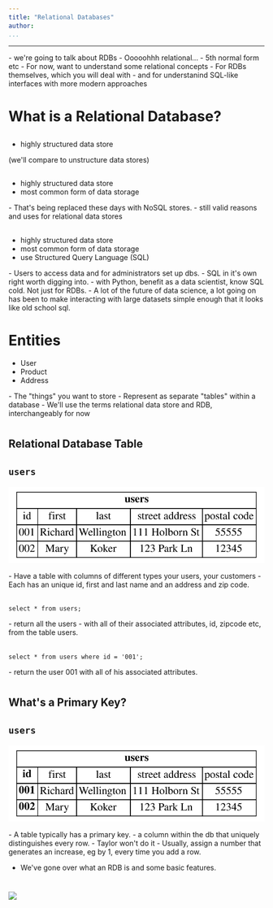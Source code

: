 ```yaml
---
title: "Relational Databases"
author:
...
```


---

<div class="notes">
- we're going to talk about RDBs
- Ooooohhh relational...
- 5th normal form etc
- For now, want to understand some relational concepts
- For RDBs themselves, which you will deal with
- and for understanind SQL-like interfaces with more modern approaches
</div>

# What is a Relational Database?




##
- highly structured data store

<div class="notes">
(we'll compare to unstructure data stores)
</div>



##
- highly structured data store
- most common form of data storage

<div class="notes">
- That's being replaced these days with NoSQL stores. 
- still valid reasons and uses for relational data stores
</div>

##
- highly structured data store
- most common form of data storage
- use Structured Query Language (SQL)

<div class="notes">
- Users to access data and for administrators set up dbs. 
- SQL in it's own right worth digging into. 
- with Python, benefit as a data scientist, know SQL cold. 
Not just for RDBs.
- A lot of the future of data science, a lot going on has been to make interacting with large datasets simple enough that it looks like old school sql.
</div>


# Entities

- User
- Product
- Address

<div class="notes">
- The "things" you want to store
- Represent as separate "tables" within a database
- We'll use the terms relational data store and RDB, interchangeably for now
</div>


#
## Relational Database Table
## `users`

![](4.2.2-rdb-table-users.svg)

<div class="notes">
- Have a table with columns of different types your users, your customers
- Each has an unique id, first and last name and an address and zip code.
</div>

## 

`select * from users;`

<div class="notes">
- return all the users 
- with all of their associated attributes, id, zipcode etc, from the table users. 
</div>


## 

`select * from users where id = '001';`

<div class="notes">
- return the user 001 with all of his associated attributes.
</div>


#
## What's a Primary Key?
## `users`

![](4.2.2-rdb-table-users-id.svg)

<div class="notes">
- A table typically has a primary key.
- a column within the db that uniquely distinguishes every row.
- Taylor won't do it
- Usually, assign a number that generates an increase, eg by 1, every time you add a row. 

- We've gone over what an RDB is and some basic features.
</div>


#

<img class="logo" src="images/berkeley-school-of-information-logo.png"/>


